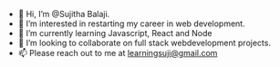 - 👋 Hi, I’m @Sujitha Balaji.
- 👀 I’m interested in restarting my career in web development.
- 🌱 I’m currently learning Javascript, React and Node
- 💞️ I’m looking to collaborate on full stack webdevelopment projects.
- 📫 Please reach out to me at learningsuji@gmail.com

<!---
Sujibalaji/Sujibalaji is a ✨ special ✨ repository because its `README.md` (this file) appears on your GitHub profile.
You can click the Preview link to take a look at your changes.
--->
